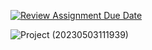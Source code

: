 [![Review Assignment Due Date](https://classroom.github.com/assets/deadline-readme-button-24ddc0f5d75046c5622901739e7c5dd533143b0c8e959d652212380cedb1ea36.svg)](https://classroom.github.com/a/QA5O9x4M)



![Project (20230503111939)](https://user-images.githubusercontent.com/111070952/236040580-1848f76a-bec4-43d8-8109-a3d8f396902c.png)
